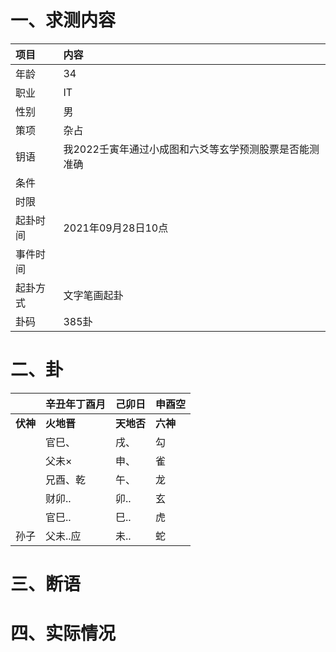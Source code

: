 # 一、求测内容
|项目|内容|
|:-|:-|
|年龄|34|
|职业|IT|
|性别|男|
|策项|杂占|
|钥语|我2022壬寅年通过小成图和六爻等玄学预测股票是否能测准确|
|条件||
|时限||
|起卦时间|2021年09月28日10点|
|事件时间||
|起卦方式|文字笔画起卦|
|卦码|385卦|

# 二、卦
||辛丑年丁酉月|己卯日|申酉空|
|:-|:-|:-|:-|
|**伏神**|**火地晋**|**天地否**|**六神**|
||官巳、|戌、|勾|
||父未×|申、|雀|
||兄酉、乾|午、|龙|
||财卯..|卯..|玄|
||官巳..|巳..|虎|
|孙子|父未..应|未..|蛇|


# 三、断语

# 四、实际情况